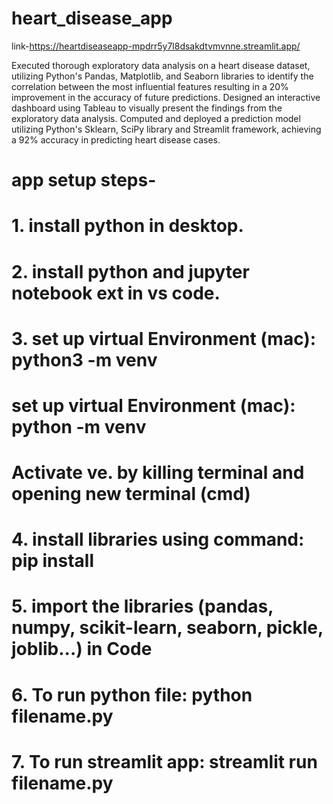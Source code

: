 # heart_disease_app
link-https://heartdiseaseapp-mpdrr5y7l8dsakdtvmvnne.streamlit.app/

Executed thorough exploratory data analysis on a heart disease dataset, utilizing Python's Pandas,
Matplotlib, and Seaborn libraries to identify the correlation between the most influential features
resulting in a 20% improvement in the accuracy of future predictions.
Designed an interactive dashboard using Tableau to visually present the findings from the
exploratory data analysis.
Computed and deployed a prediction model utilizing Python's Sklearn, SciPy library and Streamlit
framework, achieving a 92% accuracy in predicting heart disease cases.

# app setup steps-
# 1. install python in desktop.
# 2. install python and jupyter notebook ext in vs code.
# 3. set up virtual Environment (mac): python3 -m venv <name>
#    set up virtual Environment (mac): python -m venv <name>
#    Activate ve. by killing terminal and opening new terminal (cmd)
# 4. install libraries using command: pip install <library name>
# 5. import the libraries (pandas, numpy, scikit-learn, seaborn, pickle, joblib...) in Code 
# 6. To run python file: python filename.py
# 7. To run streamlit app: streamlit run filename.py
